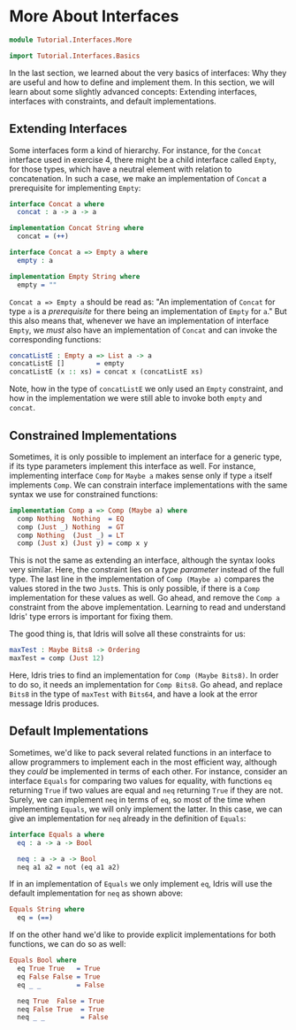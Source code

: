 # More About Interfaces

```idris
module Tutorial.Interfaces.More

import Tutorial.Interfaces.Basics
```

In the last section, we learned about the very basics of interfaces: Why they
are useful and how to define and implement them.  In this section, we will learn
about some slightly advanced concepts: Extending interfaces, interfaces with
constraints, and default implementations.

## Extending Interfaces

Some interfaces form a kind of hierarchy. For instance, for the `Concat`
interface used in exercise 4, there might be a child interface called `Empty`,
for those types, which have a neutral element with relation to concatenation.
In such a case, we make an implementation of `Concat` a prerequisite for
implementing `Empty`:

```idris
interface Concat a where
  concat : a -> a -> a

implementation Concat String where
  concat = (++)

interface Concat a => Empty a where
  empty : a

implementation Empty String where
  empty = ""
```

`Concat a => Empty a` should be read as: "An implementation of `Concat` for type
`a` is a *prerequisite* for there being an implementation of `Empty` for `a`."
But this also means that, whenever we have an implementation of interface
`Empty`, we *must* also have an implementation of `Concat` and can invoke the
corresponding functions:

```idris
concatListE : Empty a => List a -> a
concatListE []        = empty
concatListE (x :: xs) = concat x (concatListE xs)
```

Note, how in the type of `concatListE` we only used an `Empty` constraint, and
how in the implementation we were still able to invoke both `empty` and
`concat`.

## Constrained Implementations

Sometimes, it is only possible to implement an interface for a generic type, if
its type parameters implement this interface as well. For instance, implementing
interface `Comp` for `Maybe a` makes sense only if type `a` itself implements
`Comp`. We can constrain interface implementations with the same syntax we use
for constrained functions:

```idris
implementation Comp a => Comp (Maybe a) where
  comp Nothing  Nothing  = EQ
  comp (Just _) Nothing  = GT
  comp Nothing  (Just _) = LT
  comp (Just x) (Just y) = comp x y
```

This is not the same as extending an interface, although the syntax looks very
similar. Here, the constraint lies on a *type parameter* instead of the full
type.  The last line in the implementation of `Comp (Maybe a)` compares the
values stored in the two `Just`s. This is only possible, if there is a `Comp`
implementation for these values as well. Go ahead, and remove the `Comp a`
constraint from the above implementation. Learning to read and understand Idris'
type errors is important for fixing them.

The good thing is, that Idris will solve all these constraints for us:

```idris
maxTest : Maybe Bits8 -> Ordering
maxTest = comp (Just 12)
```

Here, Idris tries to find an implementation for `Comp (Maybe Bits8)`.  In order
to do so, it needs an implementation for `Comp Bits8`.  Go ahead, and replace
`Bits8` in the type of `maxTest` with `Bits64`, and have a look at the error
message Idris produces.

## Default Implementations

Sometimes, we'd like to pack several related functions in an interface to allow
programmers to implement each in the most efficient way, although they *could*
be implemented in terms of each other. For instance, consider an interface
`Equals` for comparing two values for equality, with functions `eq` returning
`True` if two values are equal and `neq` returning `True` if they are not.
Surely, we can implement `neq` in terms of `eq`, so most of the time when
implementing `Equals`, we will only implement the latter.  In this case, we can
give an implementation for `neq` already in the definition of `Equals`:

```idris
interface Equals a where
  eq : a -> a -> Bool

  neq : a -> a -> Bool
  neq a1 a2 = not (eq a1 a2)
```

If in an implementation of `Equals` we only implement `eq`, Idris will use the
default implementation for `neq` as shown above:

```idris
Equals String where
  eq = (==)
```

If on the other hand we'd like to provide explicit implementations for both
functions, we can do so as well:

```idris
Equals Bool where
  eq True True   = True
  eq False False = True
  eq _ _         = False

  neq True  False = True
  neq False True  = True
  neq _ _         = False
```

<!-- vi: filetype=idris2:syntax=markdown
-->
